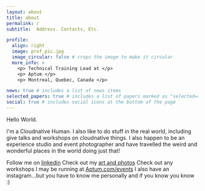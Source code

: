 ```yaml
---
layout: about
title: about
permalink: /
subtitle:  Address. Contacts, Etc.

profile:
  align: right
  image: prof_pic.jpg
  image_circular: false # crops the image to make it circular
  more_info: >
    <p> Technical Training Lead at </p>
    <p> Aptum </p>
    <p> Montreal, Quebec, Canada </p>

news: true # includes a list of news items
selected_papers: true # includes a list of papers marked as "selected={true}"
social: true # includes social icons at the bottom of the page
---
```


Hello World.

I'm a Cloudnative Human. I also like to do stuff in the real world, including give talks and workshops on cloudnative things. I also happen to be an experience studio and event photographer and have travelled the weird and wonderful places in the world doing just that!

Follow me on [linkedin](https://linkedin.com/in/ashikm) 
Check out my [art and photos](https://lovejam.ca)
Check out any workshops I may be running at [Aptum.com/events](https://aptum.com/events/)
I also have an instagram...but you have to know me personally and if you know you know :)